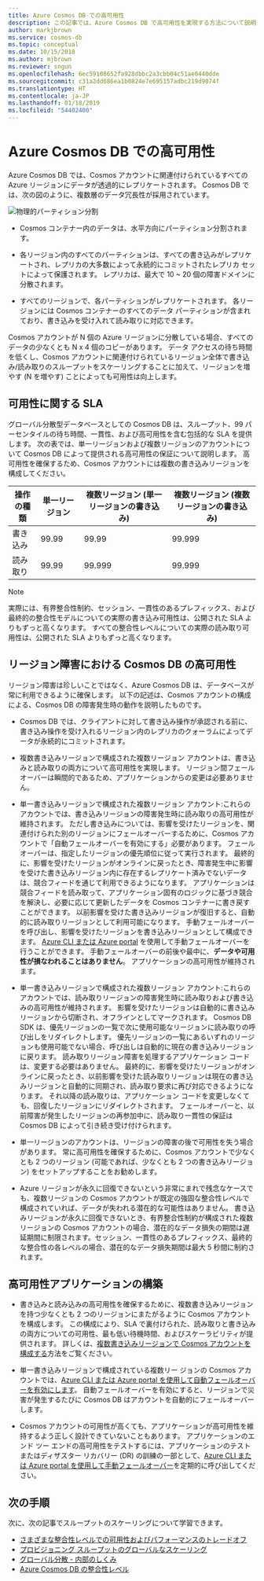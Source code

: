```yaml
---
title: Azure Cosmos DB での高可用性
description: この記事では、Azure Cosmos DB で高可用性を実現する方法について説明します
author: markjbrown
ms.service: cosmos-db
ms.topic: conceptual
ms.date: 10/15/2018
ms.author: mjbrown
ms.reviewer: sngun
ms.openlocfilehash: 6ec59108652fa928dbbc2a3cbb04c51ae0440dde
ms.sourcegitcommit: c31a2dd686ea1b0824e7e695157adbc219d9074f
ms.translationtype: HT
ms.contentlocale: ja-JP
ms.lasthandoff: 01/18/2019
ms.locfileid: "54402400"
---
```

# <a name="high-availability-with-azure-cosmos-db"></a>Azure Cosmos DB での高可用性

Azure Cosmos DB では、Cosmos アカウントに関連付けられているすべての Azure リージョンにデータが透過的にレプリケートされます。 Cosmos DB では、次の図のように、複数層のデータ冗長性が採用されています。

![物理的パーティション分割](./media/high-availability/cosmosdb-data-redundancy.png)

- Cosmos コンテナー内のデータは、水平方向にパーティション分割されます。

- 各リージョン内のすべてのパーティションは、すべての書き込みがレプリケートされ、レプリカの大多数によって永続的にコミットされたレプリカ セットによって保護されます。 レプリカは、最大で 10 ~ 20 個の障害ドメインに分散されます。

- すべてのリージョンで、各パーティションがレプリケートされます。 各リージョンには Cosmos コンテナーのすべてのデータ パーティションが含まれており、書き込みを受け入れて読み取りに対応できます。  

Cosmos アカウントが N 個の Azure リージョンに分散している場合、すべてのデータの少なくとも N x 4 個のコピーがあります。 データ アクセスの待ち時間を低くし、Cosmos アカウントに関連付けられているリージョン全体で書き込み/読み取りのスループットをスケーリングすることに加えて、リージョンを増やす (N を増やす) ことによっても可用性は向上します。  

## <a name="slas-for-availability"></a>可用性に関する SLA

グローバル分散型データベースとしての Cosmos DB は、スループット、99 パーセンタイルの待ち時間、一貫性、および高可用性を含む包括的な SLA を提供します。 次の表では、単一リージョンおよび複数リージョンのアカウントについて Cosmos DB によって提供される高可用性の保証について説明します。 高可用性を確保するため、Cosmos アカウントには複数の書き込みリージョンを構成してください。

|操作の種類  | 単一リージョン |複数リージョン (単一リージョンの書き込み)|複数リージョン (複数リージョンの書き込み) |
|---------|---------|---------|-------|
|書き込み    | 99.99    |99.99   |99.999|
|読み取り     | 99.99    |99.999  |99.999|

> [!NOTE]
> 実際には、有界整合性制約、セッション、一貫性のあるプレフィックス、および最終的の整合性モデルについての実際の書き込み可用性は、公開された SLA よりもずっと高くなります。 すべての整合性レベルについての実際の読み取り可用性は、公開された SLA よりもずっと高くなります。

## <a name="high-availability-with-cosmos-db-in-the-face-of-regional-outages"></a>リージョン障害における Cosmos DB の高可用性

リージョン障害は珍しいことではなく、Azure Cosmos DB は、データベースが常に利用できるように確保します。 以下の記述は、Cosmos アカウントの構成による、Cosmos DB の障害発生時の動作を説明したものです。

- Cosmos DB では、クライアントに対して書き込み操作が承認される前に、書き込み操作を受け入れるリージョン内のレプリカのクォーラムによってデータが永続的にコミットされます。

- 複数書き込みリージョンで構成された複数リージョン アカウントは、書き込みと読み取りの両方について高可用性を実現します。 リージョン間フェールオーバーは瞬間的であるため、アプリケーションからの変更は必要ありません。

- 単一書き込みリージョンで構成された複数リージョン アカウント:これらのアカウントでは、書き込みリージョンの障害発生時に読み取りの高可用性が維持されます。 ただし書き込みについては、影響を受けたリージョンを、関連付けられた別のリージョンにフェールオーバーするために、Cosmos アカウントで「自動フェールオーバーを有効にする」必要があります。 フェールオーバーは、指定したリージョンの優先順位に従って実行されます。 最終的に、影響を受けたリージョンがオンラインに戻ったとき、障害発生中に影響を受けた書き込みリージョン内に存在するレプリケート済みでないデータは、競合フィードを通じて利用できるようになります。 アプリケーションは競合フィードを読み取って、アプリケーション固有のロジックに基づき競合を解決し、必要に応じて更新したデータを Cosmos コンテナーに書き戻すことができます。 以前影響を受けた書き込みリージョンが復旧すると、自動的に読み取りリージョンとして利用可能になります。 手動フェールオーバーを呼び出し、影響を受けたリージョンを書き込みリージョンとして構成できます。 [Azure CLI または Azure portal](how-to-manage-database-account.md#manual-failover) を使用して手動フェールオーバーを行うことができます。 手動フェールオーバーの前後や最中に、**データや可用性が損なわれることはありません**。 アプリケーションの高可用性が維持されます。 

- 単一書き込みリージョンで構成された複数リージョン アカウント:これらのアカウントでは、読み取りリージョンの障害発生時に読み取りおよび書き込みの高可用性が維持されます。 影響を受けたリージョンは自動的に書き込みリージョンから切断され、オフラインとしてマークされます。 Cosmos DB SDK は、優先リージョンの一覧で次に使用可能なリージョンに読み取りの呼び出しをリダイレクトします。 優先リージョンの一覧にあるいずれのリージョンも使用可能でない場合、呼び出しは自動的に現在の書き込みリージョンに戻ります。 読み取りリージョン障害を処理するアプリケーション コードは、変更する必要はありません。 最終的に、影響を受けたリージョンがオンラインに戻ったとき、以前影響を受けた読み取りリージョンは現在の書き込みリージョンと自動的に同期され、読み取り要求に再び対応できるようになります。 それ以降の読み取りは、アプリケーション コードを変更しなくても、回復したリージョンにリダイレクトされます。 フェールオーバーと、以前障害が発生したリージョンの再参加中に、読み取り一貫性の保証は Cosmos DB によって引き続き受け付けられます。

- 単一リージョンのアカウントは、リージョンの障害の後で可用性を失う場合があります。 常に高可用性を確保するために、Cosmos アカウントで少なくとも 2 つのリージョン (可能であれば、少なくとも 2 つの書き込みリージョン) をセットアップすることをお勧めします。

- Azure リージョンが永久に回復できないという非常にまれで残念なケースでも、複数リージョンの Cosmos アカウントが既定の強固な整合性レベルで構成されていれば、データが失われる潜在的な可能性はありません。 書き込みリージョンが永久に回復できないとき、有界整合性制約が構成された複数リージョンの Cosmos アカウントの場合、潜在的なデータ損失の期間は遅延期間に制限されます。セッション、一貫性のあるプレフィックス、最終的な整合性の各レベルの場合、潜在的なデータ損失期間は最大 5 秒間に制約されます。

## <a name="building-highly-available-applications"></a>高可用性アプリケーションの構築

- 書き込みと読み込みの高可用性を確保するために、複数書き込みリージョンを持つ少なくとも 2 つのリージョンにまたがるように Cosmos アカウントを構成します。 この構成により、SLA で裏付けられた、読み取りと書き込みの両方についての可用性、最も低い待機時間、およびスケーラビリティが提供されます。 詳しくは、[複数書き込みリージョンで Cosmos アカウントを構成する](tutorial-global-distribution-sql-api.md)方法をご覧ください。

- 単一書き込みリージョンで構成されている複数リー ジョンの Cosmos アカウントでは、[Azure CLI または Azure portal を使用して自動フェールオーバーを有効にします](how-to-manage-database-account.md#automatic-failover)。 自動フェールオーバーを有効にすると、リージョンで災害が発生するたびに Cosmos DB はアカウントを自動的にフェールオーバーします。  

- Cosmos アカウントの可用性が高くても、アプリケーションが高可用性を維持するよう正しく設計できていないこともあります。 アプリケーションのエンド ツー エンドの高可用性をテストするには、アプリケーションのテストまたはディザスター リカバリー (DR) の訓練の一部として、[Azure CLI または Azure portal を使用して手動フェールオーバー](how-to-manage-database-account.md#manual-failover)を定期的に呼び出してください。

## <a name="next-steps"></a>次の手順

次に、次の記事でスループットのスケーリングについて学習できます。

* [さまざまな整合性レベルでの可用性およびパフォーマンスのトレードオフ](consistency-levels-tradeoffs.md)
* [プロビジョニング スループットのグローバルなスケーリング](scaling-throughput.md)
* [グローバル分散 - 内部のしくみ](global-dist-under-the-hood.md)
* [Azure Cosmos DB の整合性レベル](consistency-levels.md)
